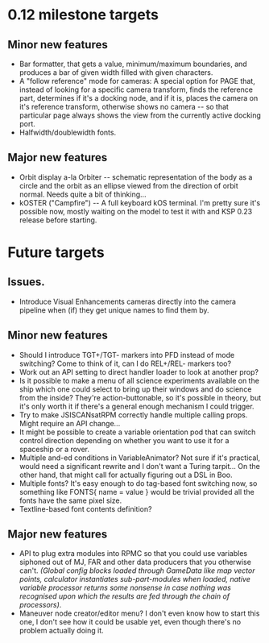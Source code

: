 # 0.12 milestone targets

## Minor new features

* Bar formatter, that gets a value, minimum/maximum boundaries, and produces a bar of given width filled with given characters.
* A "follow reference" mode for cameras: A special option for PAGE that, instead of looking for a specific camera transform, finds the reference part, determines if it's a docking node, and if it is, places the camera on it's reference transform, otherwise shows no camera -- so that particular page always shows the view from the currently active docking port.
* Halfwidth/doublewidth fonts.

## Major new features

* Orbit display a-la Orbiter -- schematic representation of the body as a circle and the orbit as an ellipse viewed from the direction of orbit normal. Needs quite a bit of thinking...
* kOSTER ("Campfire") -- A full keyboard kOS terminal. I'm pretty sure it's possible now, mostly waiting on the model to test it with and KSP 0.23 release before starting.

# Future targets

## Issues.

* Introduce Visual Enhancements cameras directly into the camera pipeline when (if) they get unique names to find them by.

## Minor new features

* Should I introduce TGT+/TGT- markers into PFD instead of mode switching? Come to think of it, can I do REL+/REL- markers too?
* Work out an API setting to direct handler loader to look at another prop?
* Is it possible to make a menu of all science experiments available on the ship which one could select to bring up their windows and do science from the inside? They're action-buttonable, so it's possible in theory, but it's only worth it if there's a general enough mechanism I could trigger.
* Try to make JSISCANsatRPM correctly handle multiple calling props. Might require an API change...
* It might be possible to create a variable orientation pod that can switch control direction depending on whether you want to use it for a spaceship or a rover.
* Multiple and-ed conditions in VariableAnimator? Not sure if it's practical, would need a significant rewrite and I don't want a Turing tarpit... On the other hand, that might call for actually figuring out a DSL in Boo.
* Multiple fonts? It's easy enough to do tag-based font switching now, so something like FONTS{ name = value } would be trivial provided all the fonts have the same pixel size.
* Textline-based font contents definition?

## Major new features

* API to plug extra modules into RPMC so that you could use variables siphoned out of MJ, FAR and other data producers that you otherwise can't. *(Global config blocks loaded through GameData like map vector points, calculator instantiates sub-part-modules when loaded, native variable processor returns some nonsense in case nothing was recognised upon which the results are fed through the chain of processors)*.
* Maneuver node creator/editor menu? I don't even know how to start this one, I don't see how it could be usable yet, even though there's no problem actually doing it.
